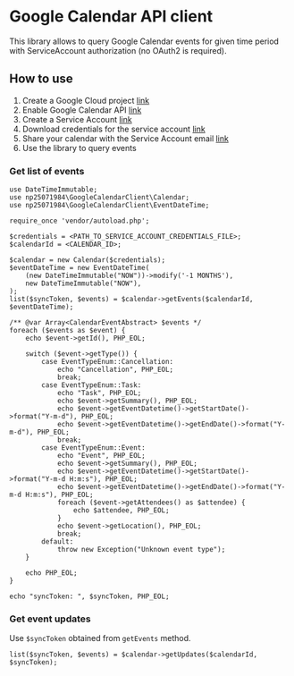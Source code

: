 # Google Calendar API client

This library allows to query Google Calendar events for given time period with ServiceAccount authorization (no OAuth2 is required).

## How to use

1. Create a Google Cloud project [link](https://developers.google.com/workspace/guides/create-project)
2. Enable Google Calendar API [link](https://developers.google.com/workspace/guides/enable-apis#google-cloud-console)
3. Create a Service Account [link](https://developers.google.com/workspace/guides/create-credentials#create_a_service_account)
4. Download credentials for the service account [link](https://developers.google.com/workspace/guides/create-credentials#create_credentials_for_a_service_account)
5. Share your calendar with the Service Account email [link](https://support.google.com/calendar/answer/37082?hl=en)
6. Use the library to query events

### Get list of events

```
use DateTimeImmutable;
use np25071984\GoogleCalendarClient\Calendar;
use np25071984\GoogleCalendarClient\EventDateTime;

require_once 'vendor/autoload.php';

$credentials = <PATH_TO_SERVICE_ACCOUNT_CREDENTIALS_FILE>;
$calendarId = <CALENDAR_ID>;

$calendar = new Calendar($credentials);
$eventDateTime = new EventDateTime(
    (new DateTimeImmutable("NOW"))->modify('-1 MONTHS'),
    new DateTimeImmutable("NOW"),
);
list($syncToken, $events) = $calendar->getEvents($calendarId, $eventDateTime);

/** @var Array<CalendarEventAbstract> $events */
foreach ($events as $event) {
    echo $event->getId(), PHP_EOL;

    switch ($event->getType()) {
        case EventTypeEnum::Cancellation:
            echo "Cancellation", PHP_EOL;
            break;
        case EventTypeEnum::Task:
            echo "Task", PHP_EOL;
            echo $event->getSummary(), PHP_EOL;
            echo $event->getEventDatetime()->getStartDate()->format("Y-m-d"), PHP_EOL;
            echo $event->getEventDatetime()->getEndDate()->format("Y-m-d"), PHP_EOL;
            break;
        case EventTypeEnum::Event:
            echo "Event", PHP_EOL;
            echo $event->getSummary(), PHP_EOL;
            echo $event->getEventDatetime()->getStartDate()->format("Y-m-d H:m:s"), PHP_EOL;
            echo $event->getEventDatetime()->getEndDate()->format("Y-m-d H:m:s"), PHP_EOL;
            foreach ($event->getAttendees() as $attendee) {
                echo $attendee, PHP_EOL;
            }
            echo $event->getLocation(), PHP_EOL;
            break;
        default:
            throw new Exception("Unknown event type");
    }

    echo PHP_EOL;
}

echo "syncToken: ", $syncToken, PHP_EOL;
```

### Get event updates

Use `$syncToken` obtained from `getEvents` method.

```
list($syncToken, $events) = $calendar->getUpdates($calendarId, $syncToken);
```